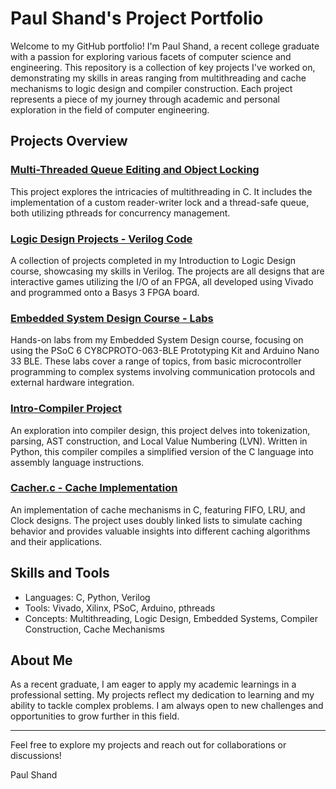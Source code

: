 # Paul Shand's Project Portfolio

Welcome to my GitHub portfolio! I'm Paul Shand, a recent college graduate with a passion for exploring various facets of computer science and engineering. This repository is a collection of key projects I've worked on, demonstrating my skills in areas ranging from multithreading and cache mechanisms to logic design and compiler construction. Each project represents a piece of my journey through academic and personal exploration in the field of computer engineering.

## Projects Overview

### [Multi-Threaded Queue Editing and Object Locking](./Multi-Thread)
This project explores the intricacies of multithreading in C. It includes the implementation of a custom reader-writer lock and a thread-safe queue, both utilizing pthreads for concurrency management.

### [Logic Design Projects - Verilog Code](./Intro-Logic-Design)
A collection of projects completed in my Introduction to Logic Design course, showcasing my skills in Verilog. The projects are all designs that are interactive games utilizing the I/O of an FPGA, all developed using Vivado and programmed onto a Basys 3 FPGA board.

### [Embedded System Design Course - Labs](./Course-Embedded-System-Design)
Hands-on labs from my Embedded System Design course, focusing on using the PSoC 6 CY8CPROTO-063-BLE Prototyping Kit and Arduino Nano 33 BLE. These labs cover a range of topics, from basic microcontroller programming to complex systems involving communication protocols and external hardware integration.

### [Intro-Compiler Project](./Intro-Compiler)
An exploration into compiler design, this project delves into tokenization, parsing, AST construction, and Local Value Numbering (LVN). Written in Python, this compiler compiles a simplified version of the C language into assembly language instructions.

### [Cacher.c - Cache Implementation](./Cache)
An implementation of cache mechanisms in C, featuring FIFO, LRU, and Clock designs. The project uses doubly linked lists to simulate caching behavior and provides valuable insights into different caching algorithms and their applications.

## Skills and Tools

- Languages: C, Python, Verilog
- Tools: Vivado, Xilinx, PSoC, Arduino, pthreads
- Concepts: Multithreading, Logic Design, Embedded Systems, Compiler Construction, Cache Mechanisms

## About Me

As a recent graduate, I am eager to apply my academic learnings in a professional setting. My projects reflect my dedication to learning and my ability to tackle complex problems. I am always open to new challenges and opportunities to grow further in this field.

---

Feel free to explore my projects and reach out for collaborations or discussions!

Paul Shand
